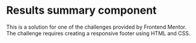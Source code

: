 # Results summary component

This is a solution for one of the challenges provided by Frontend Mentor. The challenge requires creating a responsive footer using HTML and CSS. 
